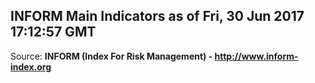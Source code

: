 ## INFORM Main Indicators as of Fri, 30 Jun 2017 17:12:57 GMT

Source: **INFORM (Index For Risk Management) - http://www.inform-index.org**